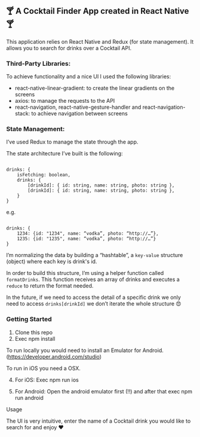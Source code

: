 

## 🍸 A Cocktail Finder App created in React Native 🍸


This application relies on React Native and Redux (for state management). 
It allows you to search for drinks over a Cocktail API.

### Third-Party Libraries:

To achieve functionality and a nice UI I used the following libraries:
 - react-native-linear-gradient: to create the linear gradients on the screens
 - axios: to manage the requests to the API
 - react-navigation, react-native-gesture-handler and react-navigation-stack: to achieve navigation between screens
 
### State Management:

I’ve used Redux to manage the state through the app.  <br />

The state architecture I’ve built is the following: 

```

drinks: {
	isFetching: boolean,
	drinks: {   
		[drinkId]: { id: string, name: string, photo: string },
		[drinkId]: { id: string, name: string, photo: string },
	}
}

```

e.g. 

```

drinks: {
	1234: {id: "1234", name: “vodka”, photo: “http://…”},
	1235: {id: "1235", name: “vodka”, photo: “http://…”}
}

```

I’m normalizing the data by building a “hashtable”, a `key-value` structure (object) where each key is drink's id. <br />

In order to build this structure, I’m using a helper function called `formatDrinks`. This function receives an array of drinks and executes a `reduce` to return the format needed. <br />

In the future, if we need to access the detail of a specific drink we only need to access `drinks[drinkId]` we don’t iterate the whole structure 😍

### Getting Started

1) Clone this repo 
2) Exec npm install 

To run locally you would need to install an Emulator for Android. (https://developer.android.com/studio)

To run in iOS you need a OSX.

4) For iOS: Exec npm run ios 

5) For Android: Open the android emulator first (!!) and after that exec npm run android

Usage

The UI is very intuitive, enter the name of a Cocktail drink you would like to search for and enjoy ❤️
